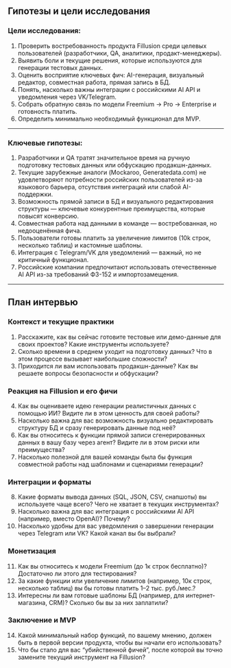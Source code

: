 ## **Гипотезы и цели исследования**

### **Цели исследования:**
1. Проверить востребованность продукта Fillusion среди целевых пользователей (разработчики, QA, аналитики, продакт-менеджеры).
2. Выявить боли и текущие решения, которые используются для генерации тестовых данных.
3. Оценить восприятие ключевых фич: AI-генерация, визуальный редактор, совместная работа, прямая запись в БД.
4. Понять, насколько важны интеграции с российскими AI API и уведомления через VK/Telegram.
5. Собрать обратную связь по модели Freemium → Pro → Enterprise и готовность платить.
6. Определить минимально необходимый функционал для MVP.

---

### **Ключевые гипотезы:**

1. Разработчики и QA тратят значительное время на ручную подготовку тестовых данных или обфускацию продакшн-данных.
2. Текущие зарубежные аналоги (Mockaroo, Generatedata.com) не удовлетворяют потребности российских пользователей из-за языкового барьера, отсутствия интеграций или слабой AI-поддержки.
3. Возможность прямой записи в БД и визуального редактирования структуры — ключевые конкурентные преимущества, которые повысят конверсию.
4. Совместная работа над данными в команде — востребованная, но недооценённая фича.
5. Пользователи готовы платить за увеличение лимитов (10k строк, несколько таблиц) и кастомные шаблоны.
6. Интеграция с Telegram/VK для уведомлений — важный, но не критичный функционал.
7. Российские компании предпочитают использовать отечественные AI API из-за требований ФЗ-152 и импортозамещения.

---

## **План интервью**

### **Контекст и текущие практики**

1. Расскажите, как вы сейчас готовите тестовые или демо-данные для своих проектов? Какие инструменты используете?
2. Сколько времени в среднем уходит на подготовку данных? Что в этом процессе вызывает наибольшие сложности?
3. Приходится ли вам использовать продакшн-данные? Как вы решаете вопросы безопасности и обфускации?

### **Реакция на Fillusion и его фичи**

4. Как вы оцениваете идею генерации реалистичных данных с помощью ИИ? Видите ли в этом ценность для своей работы?
5. Насколько важна для вас возможность визуально редактировать структуру БД и сразу генерировать данные под неё?
6. Как вы относитесь к функции прямой записи сгенерированных данных в вашу базу через агент? Видите ли в этом риски или преимущества?
7. Насколько полезной для вашей команды была бы функция совместной работы над шаблонами и сценариями генерации?

### **Интеграции и форматы**

8. Какие форматы вывода данных (SQL, JSON, CSV, снапшоты) вы используете чаще всего? Чего не хватает в текущих инструментах?
9. Насколько важна для вас интеграция с российскими AI API (например, вместо OpenAI)? Почему?
10. Насколько удобны для вас уведомления о завершении генерации через Telegram или VK? Какой канал вы бы выбрали?

### **Монетизация**

11. Как вы относитесь к модели Freemium (до 1к строк бесплатно)? Достаточно ли этого для тестирования?
12. За какие функции или увеличение лимитов (например, 10к строк, несколько таблиц) вы бы готовы платить 1–2 тыс. руб./мес.?
13. Интересны ли вам готовые шаблоны БД (например, для интернет-магазина, CRM)? Сколько бы вы за них заплатили?

### **Заключение и MVP**

14. Какой минимальный набор функций, по вашему мнению, должен быть в первой версии продукта, чтобы вы начали его использовать?
15. Что бы стало для вас “убийственной фичей”, после которой вы точно замените текущий инструмент на Fillusion?
